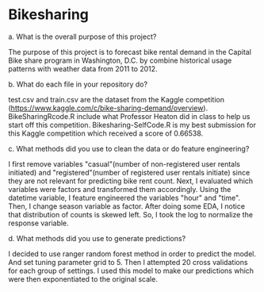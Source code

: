 # Bikesharing

a.	What is the overall purpose of this project?

The purpose of this project is to forecast bike rental demand in the Capital Bike share program in Washington, D.C. by combine historical usage patterns with weather data from 2011 to 2012. 

b.	What do each file in your repository do?

test.csv and train.csv are the dataset from the Kaggle competition (https://www.kaggle.com/c/bike-sharing-demand/overview). BikeSharingRcode.R include what Professor Heaton did in class to help us start off this competition. Bikesharing-SelfCode.R is my best submission for this Kaggle competition which received a score of 0.66538. 

c.	What methods did you use to clean the data or do feature engineering?

I first remove variables "casual"(number of non-registered user rentals initiated) and "registered"(number of registered user rentals initiate) since they are not relevant for predicting bike rent count. Next, I evaluated which variables were factors and transformed them accordingly. Using the datetime variable, I feature engineered the variables "hour" and "time". Then, I change season variable as factor. After doing some EDA, I notice that distribution of counts is skewed left. So, I took the log to normalize the response variable. 


d.	What methods did you use to generate predictions?

I decided to use ranger random forest method in order to predict the model. And set tuning parameter grid to 5. Then I attempted 20 cross validations for each group of settings. I used this model to make our predictions which were then exponentiated to the original scale.


